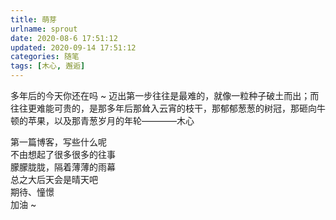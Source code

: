 ```yaml
---
title: 萌芽
urlname: sprout
date: 2020-08-6 17:51:12
updated: 2020-09-14 17:51:12
categories: 随笔
tags: [木心, 邂逅]
---
```


多年后的今天你还在吗 ~ 迈出第一步往往是最难的，就像一粒种子破土而出；而往往更难能可贵的，是那多年后那耸入云宵的枝干，那郁郁葱葱的树冠，那砸向牛顿的苹果，以及那青葱岁月的年轮————木心

<!-- more -->

第一篇博客，写些什么呢  
不由想起了很多很多的往事  
朦朦胧胧，隔着薄薄的雨幕  
总之大后天会是晴天吧  
期待、憧憬  
加油 ~ 